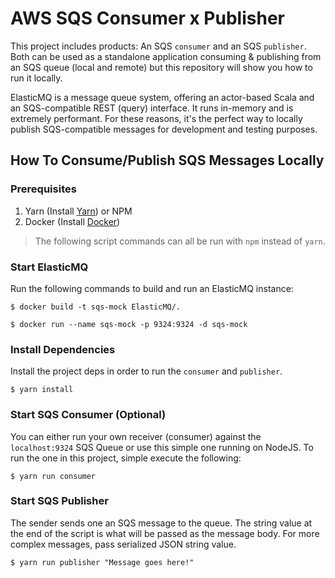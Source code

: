 # AWS SQS Consumer x Publisher

This project includes products: An SQS `consumer` and an SQS `publisher`. Both can be used as a standalone application consuming & publishing from an SQS queue (local and remote) but this repository will show you how to run it locally.

ElasticMQ is a message queue system, offering an actor-based Scala and an SQS-compatible REST (query) interface. It runs in-memory and is extremely performant. For these reasons, it's the perfect way to locally publish SQS-compatible messages for development and testing purposes.

## How To Consume/Publish SQS Messages Locally

### Prerequisites
1. Yarn (Install [Yarn](https://yarnpkg.com/getting-started/install)) or NPM
2. Docker (Install [Docker](https://docs.docker.com/get-docker/))

> The following script commands can all be run with `npm` instead of `yarn`.

### Start ElasticMQ
Run the following commands to build and run an ElasticMQ instance:
```
$ docker build -t sqs-mock ElasticMQ/.

$ docker run --name sqs-mock -p 9324:9324 -d sqs-mock
```

### Install Dependencies
Install the project deps in order to run the `consumer` and `publisher`.
```
$ yarn install
```

### Start SQS Consumer (Optional)
You can either run your own receiver (consumer) against the `localhost:9324` SQS Queue or use this simple one running on NodeJS. To run the one in this project, simple execute the following:
```
$ yarn run consumer
```

### Start SQS Publisher
The sender sends one an SQS message to the queue. The string value at the end of the script is what will be passed as the message body. For more complex messages, pass serialized JSON string value.
```
$ yarn run publisher "Message goes here!"
```
